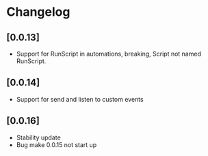 # Changelog

## [0.0.13]

- Support for RunScript in automations, breaking, Script not named RunScript.

## [0.0.14]

- Support for send and listen to custom events

## [0.0.16]

- Stability update
- Bug make 0.0.15 not start up
